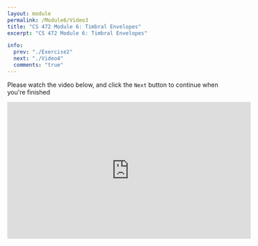 ```yaml
---
layout: module
permalink: /Module6/Video3
title: "CS 472 Module 6: Timbral Envelopes"
excerpt: "CS 472 Module 6: Timbral Envelopes"

info:
  prev: "./Exercise2"
  next: "./Video4"
  comments: "true"
---
```


<p>
Please watch the video below, and click the <code>Next</code> button to continue when you're finished
</p>

<iframe width="560" height="315" src="https://www.youtube.com/embed/shNsKkQ4jAE" frameborder="0" allow="accelerometer; autoplay; clipboard-write; encrypted-media; gyroscope; picture-in-picture" allowfullscreen></iframe>